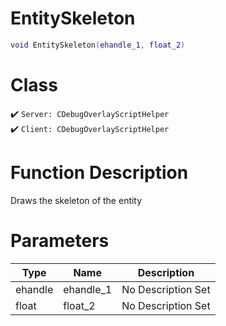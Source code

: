 # EntitySkeleton
```lua
void EntitySkeleton(ehandle_1, float_2)
```
# Class
✔️ `Server: CDebugOverlayScriptHelper`  
✔️ `Client: CDebugOverlayScriptHelper`  

# Function Description
Draws the skeleton of the entity
# Parameters
Type|Name|Description
--|--|--
ehandle|ehandle_1|No Description Set
float|float_2|No Description Set
